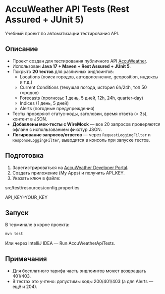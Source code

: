 # AccuWeather API Tests (Rest Assured + JUnit 5)

Учебный проект по автоматизации тестирования API.

## Описание
- Проект создан для тестирования публичного API [AccuWeather](https://developer.accuweather.com/).
- Использован **Java 17 + Maven + Rest Assured + JUnit 5**.
- Покрыто **20 тестов** для различных эндпоинтов:
    - Locations (поиск городов, автодополнение, geoposition, индексы и т.д.)
    - Current Conditions (текущая погода, история 6h/24h, топ 50 городов)
    - Forecasts (прогнозы: 1 день, 5 дней, 12h, 24h, quarter-day)
    - Indices (1 день, 5 дней)
    - Alerts (погодные предупреждения)
- Тесты проверяют статус-коды, заголовки, время ответа (< 3s), контент в JSON.
- **Добавлены мок-тесты с WireMock** — все 20 запросов проверяются офлайн с использованием фикстур JSON.
- **Логирование запросов/ответов** — через `RequestLoggingFilter` и `ResponseLoggingFilter`, выводится в консоль при запуске тестов.

## Подготовка
1. Зарегистрироваться на [AccuWeather Developer Portal](https://developer.accuweather.com/).
2. Создать приложение (My Apps) и получить API_KEY.
3. Указать ключ в файле:

src/test/resources/config.properties
   
API_KEY=YOUR_KEY

## Запуск
В терминале в корне проекта:
```bash
mvn test
```
Или через IntelliJ IDEA — Run AccuWeatherApiTests.

## Примечания
- Для бесплатного тарифа часть эндпоинтов может возвращать 401/403.
- В тестах это учтено: допустимы коды 200/401/403 (а для Alerts — ещё и 204).
